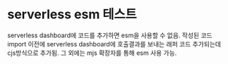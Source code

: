 # serverless esm 테스트

serverless dashboard에 코드를 추가하면 esm을 사용할 수 없음. 작성된 코드 import 이전에 serverless dashboard에 호출결과를 보내는 래퍼 코드 추가되는데 cjs방식으로 추가됨. 그 외에는 mjs 확장자를 통해 esm 사용 가능.